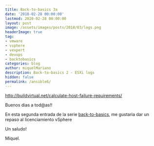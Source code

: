 ```yaml
---
title: Back-to-basics 3a
date: '2018-02-28 00:00:00'
lastmod: 2020-02-28 00:00:00
layout: post
image: /assets/images/posts/2018/03/logs.png
headerImage: true
tag:
- vmware
- vsphere
- vexpert
- devops
- backtobasics
categories: blog
author: miquelMariano
description: Back-to-basics 2 - ESXi logs
hidden: false
permalink: /ansible6/
---
```


http://buildvirtual.net/calculate-host-failure-requirements/

Buenos dias a tod@as!!

En esta segunda entrada de la serie [back-to-basics](https://miquelmariano.github.io/tags/#backtobasics), me gustaria dar un repaso al licenciamiento vSphere



Un saludo!

Miquel.


